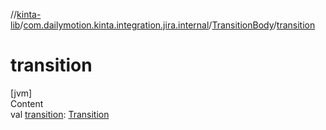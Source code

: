 //[kinta-lib](../../../index.md)/[com.dailymotion.kinta.integration.jira.internal](../index.md)/[TransitionBody](index.md)/[transition](transition.md)



# transition  
[jvm]  
Content  
val [transition](transition.md): [Transition](../-transition/index.md)  



